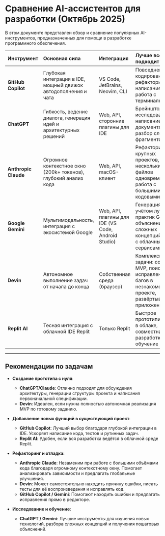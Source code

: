 # Сравнение AI-ассистентов для разработки (Октябрь 2025)

В этом документе представлен обзор и сравнение популярных AI-инструментов, предназначенных для помощи в разработке программного обеспечения.

| Инструмент | Основная сила | Интеграция | Лучше всего подходит для | Уровень автономии |
| :--- | :--- | :--- | :--- | :--- |
| **GitHub Copilot** | Глубокая интеграция в IDE, мощный движок автодополнения и чата | VS Code, JetBrains, Neovim, CLI | Повседневное кодирование, рефакторинг, написание тестов, работа с терминалом | Низкий (ассистент) |
| **ChatGPT** | Гибкость, ведение диалога, генерация идей и архитектурных решений | Web, API, сторонние плагины для IDE | Брейншторминг, исследование, написание документации, разбор сложных фрагментов кода | Низкий (собеседник) |
| **Anthropic Claude** | Огромное контекстное окно (200k+ токенов), глубокий анализ кода | Web, API, macOS-клиент | Рефакторинг крупных проектов, анализ нескольких файлов одновременно, работа с большими кодовыми базами | Средний (аналитик) |
| **Google Gemini** | Мультимодальность, интеграция с экосистемой Google | Web, API, плагины для IDE (VS Code, Android Studio) | Генерация кода с учётом лучших практик Google, объяснение сложных концепций, работа с облачными сервисами | Низкий (ассистент) |
| **Devin** | Автономное выполнение задач от начала до конца | Собственная среда (браузер) | Комплексные задачи: создание MVP, поиск и исправление багов в незнакомом проекте, развёртывание приложений | Высокий (агент) |
| **Replit AI** | Тесная интеграция с облачной IDE Replit | Только Replit | Быстрое прототипирование в облаке, совместная разработка, обучение | Низкий (ассистент) |

---

## Рекомендации по задачам

- **Создание прототипа с нуля**:
  - **ChatGPT/Claude**: Отлично подходят для обсуждения архитектуры, генерации структуры проекта и написания первоначальной спецификации.
  - **Devin**: Идеален, если нужна полностью автономная реализация MVP по готовому заданию.

- **Добавление новых функций в существующий проект**:
  - **GitHub Copilot**: Лучший выбор благодаря глубокой интеграции в IDE. Ускоряет написание кода, тестов и рутинных задач.
  - **Replit AI**: Удобен, если вся разработка ведётся в облачной среде Replit.

- **Рефакторинг и отладка**:
  - **Anthropic Claude**: Незаменим при работе с большими объёмами кода благодаря огромному контекстному окну. Помогает анализировать зависимости и предлагать глобальные улучшения.
  - **Devin**: Может самостоятельно находить причину ошибки, писать тесты для её воспроизведения и исправлять код.
  - **GitHub Copilot / Gemini**: Помогают находить ошибки и предлагать исправления прямо в редакторе.

- **Исследование и обучение**:
  - **ChatGPT / Gemini**: Лучшие инструменты для изучения новых технологий, разбора сложных концепций и получения пошаговых объяснений.
